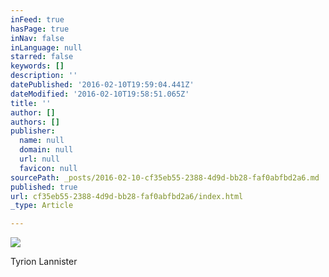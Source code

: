 ```yaml
---
inFeed: true
hasPage: true
inNav: false
inLanguage: null
starred: false
keywords: []
description: ''
datePublished: '2016-02-10T19:59:04.441Z'
dateModified: '2016-02-10T19:58:51.065Z'
title: ''
author: []
authors: []
publisher:
  name: null
  domain: null
  url: null
  favicon: null
sourcePath: _posts/2016-02-10-cf35eb55-2388-4d9d-bb28-faf0abfbd2a6.md
published: true
url: cf35eb55-2388-4d9d-bb28-faf0abfbd2a6/index.html
_type: Article

---
```

![](https://the-grid-user-content.s3-us-west-2.amazonaws.com/62fa0d85-b3e3-4c9a-b1f3-ff4be16d3ba5.jpg)

Tyrion Lannister